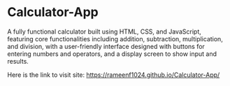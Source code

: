 # Calculator-App
A fully functional calculator built using HTML, CSS, and JavaScript, featuring core functionalities including addition, subtraction, multiplication, and division, with a user-friendly interface designed with buttons for entering numbers and operators, and a display screen to show input and results.

Here is the link to visit site:
https://rameenf1024.github.io/Calculator-App/
